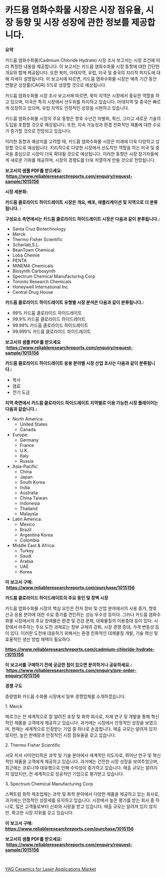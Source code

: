 <p><h1>카드뮴 염화수화물 시장은 시장 점유율, 시장 동향 및 시장 성장에 관한 정보를 제공합니다.</h1></p><p><strong>요약</strong></p>
<p><p>카드뮴 염화수화물(Cadmium Chloride Hydrate) 시장 조사 보고서는 시장 조건에 따라 특정한 내용을 제공합니다. 이 보고서는 카드뮴 염화수화물 시장 동향에 대한 간단한 개요와 함께 제공됩니다. 또한 북미, 아태지역, 유럽, 미국 및 중국의 지리적 퍼지도에 대해 자세히 설명됩니다. 이 보고서에 따르면, 카드뮴 염화수화물 시장은 예측 기간 동안 연평균 성장률(CAGR) 5%로 성장할 것으로 예상됩니다.</p><p>카드뮴 염화수화물 시장 조사 보고서에 따르면, 북미 지역은 시장에서 중요한 역할을 하고 있으며, 미국은 특히 시장에서 선두위를 차지하고 있습니다. 아태지역 및 중국은 빠르게 성장하고 있으며, 유럽 지역도 안정적인 성장을 시현하고 있습니다.</p><p>카드뮴 염화수화물 시장의 주요 동향은 향후 수년간 차별화, 혁신, 그리고 새로운 기술의 도입을 포함할 것으로 예상됩니다. 또한, 지속 가능성과 환경 친화적인 제품에 대한 수요가 증가할 것으로 전망되고 있습니다.</p><p>이러한 동향과 예상치를 고려할 때, 카드뮴 염화수화물 시장은 미래에 더욱 다양하고 성장할 것으로 예상됩니다. 지리적으로 다양한 시장에서 선도적인 역할을 하는 미국 및 중국을 중심으로 시장이 더욱 확대될 것으로 예상됩니다. 이러한 동향은 시장 참가자들에게 새로운 기회를 제공하며, 시장의 경쟁도를 더욱 치열하게 만들 것으로 전망됩니다.</p></p>
<p><strong>보고서의 샘플 PDF를 받으세요: &nbsp;<a href="https://www.reliableresearchreports.com/enquiry/request-sample/1015156">https://www.reliableresearchreports.com/enquiry/request-sample/1015156</a></strong></p>
<p><strong>시장 세분화:</strong></p>
<p><strong> 카드뮴 클로라이드 하이드레이트 시장은 개요, 배포, 애플리케이션 및 지역으로 더 분류됩니다. :</strong></p>
<p><strong>구성요소 측면에서는 카드뮴 클로라이드 하이드레이트 시장은 다음과 같이 분류됩니다.:</strong></p>
<p><ul><li>Santa Cruz Biotechnology</li><li>Merck</li><li>Thermo Fisher Scientific</li><li>Scharlab,S.L.</li><li>BeanTown Chemical</li><li>Loba Chemie</li><li>PENTA</li><li>MINEMA Chemicals</li><li>Biosynth Carbosynth</li><li>Spectrum Chemical Manufacturing Corp</li><li>Toronto Research Chemicals</li><li>Honeywell International Inc</li><li>Central Drug House</li></ul></p>
<p><strong> 카드뮴 클로라이드 하이드레이트 유형별 시장 분석은 다음과 같이 분류됩니다.:</strong></p>
<p><ul><li>99% 카드뮴 클로라이드 하이드레이트</li><li>99.9% 카드뮴 클로라이드 하이드레이트</li><li>99.99% 카드뮴 클로라이드 하이드레이트</li><li>99.999% 카드뮴 클로라이드 하이드레이트</li></ul></p>
<p><strong>보고서의 샘플 PDF를 받으세요 :<a href="https://www.reliableresearchreports.com/enquiry/request-sample/1015156">https://www.reliableresearchreports.com/enquiry/request-sample/1015156</a></strong></p>
<p><strong> 카드뮴 클로라이드 하이드레이트 응용 분야별 시장 산업 조사는 다음과 같이 분류됩니다.:</strong></p>
<p><ul><li>복사</li><li>염료</li><li>전기 도금</li></ul></p>
<p><strong>지역 측면에서 카드뮴 클로라이드 하이드레이트 지역별로 이용 가능한 시장 플레이어는 다음과 같습니다.:</strong></p>
<p><ul>
    <li>
        North America:
        <ul>
            <li>United States</li>
            <li>Canada</li>
        </ul>
    </li>
    <li>
        Europe:
        <ul>
            <li>Germany</li>
            <li>France</li>
            <li>U.K.</li>
            <li>Italy</li>
            <li>Russia</li>
        </ul>
    </li>
    <li>
        Asia-Pacific:
        <ul>
            <li>China</li>
            <li>Japan</li>
            <li>South Korea</li>
            <li>India</li>
            <li>Australia</li>
            <li>China Taiwan</li>
            <li>Indonesia</li>
            <li>Thailand</li>
            <li>Malaysia</li>
        </ul>
    </li>
    <li>
        Latin America:
        <ul>
            <li>Mexico</li>
            <li>Brazil</li>
            <li>Argentina Korea</li>
            <li>Colombia</li>
        </ul>
    </li>
    <li>
        Middle East & Africa:
        <ul>
            <li>Turkey</li>
            <li>Saudi</li>
            <li>Arabia</li>
            <li>UAE</li>
            <li>Korea</li>
        </ul>
    </li>
    </ul></p>
<p><strong>이 보고서 구매: &nbsp;<a href="https://www.reliableresearchreports.com/purchase/1015156">https://www.reliableresearchreports.com/purchase/1015156</a></strong></p>
<p><strong>카드뮴 클로라이드 하이드레이트의 주요 동인 및 장벽 시장</strong></p>
<p><p>카드뮴 염화수화물 시장의 핵심 요인은 전자 장비 및 산업 분야에서의 사용 증가, 향후 신규 응용 분야에 대한 수요 증가를 견인하는 성능 우수성 등이다. 그러나 카드뮴 염화수화물 시장에서의 주요 장애물은 환경 및 건강 문제, 대체물질의 이용증대 등이 있다. 시장에서 마주하는 주요 도전 과제로는 정부 규제의 강화, 시장 경쟁 증대, 가격 변동성 등이 있다. 이러한 도전에 대응하기 위해서는 환경 친화적인 대체물질 개발, 기술 혁신 및 효율적인 생산 방법 채택이 필요하다.</p></p>
<p><strong><a href="https://www.reliableresearchreports.com/cadmium-chloride-hydrate-r1015156">https://www.reliableresearchreports.com/cadmium-chloride-hydrate-r1015156</a></strong></p>
<p><strong>이 보고서를 구매하기 전에 궁금한 점이 있으면 문의하거나 공유하세요.: &nbsp;<a href="https://www.reliableresearchreports.com/enquiry/pre-order-enquiry/1015156">https://www.reliableresearchreports.com/enquiry/pre-order-enquiry/1015156</a></strong></p>
<p><strong>경쟁 구도</strong></p>
<p><p>증량염화 카드뮴 수화물 시장에서 일부 경쟁업체를 소개하겠습니다. </p><p>1. Merck</p><p>메르크는 전 세계적으로 잘 알려진 포장 및 화학 회사로, 자체 연구 및 개발을 통해 혁신적인 제품을 고객에게 제공하고 있습니다. 과거에는 시장에서 안정적인 성장을 보였으며, 현재는 세계적으로 인정받는 기업 중 하나로 손꼽힙니다. 매출 규모는 알려져 있지 않지만, 높은 판매량과 안정적인 시장 점유율을 갖고 있습니다.</p><p>2. Thermo Fisher Scientific</p><p>서모 피셔 사이언티픽은 과학 및 기술 분야에서 세계적인 지도자로, 뛰어난 연구 및 혁신적인 제품을 고객에게 제공하고 있습니다. 과거에는 건전한 시장 성장을 보여주었으며, 최근에는 코로나19 대유행으로 인해 수익성이 증가하고 있습니다. 매출 규모는 알려지지 않았지만, 전 세계적으로 성공적인 기업으로 평가받고 있습니다.</p><p>3. Spectrum Chemical Manufacturing Corp</p><p>스펙트럼 화학 제조업체는 과학 및 화학 분야에서 다양한 제품을 제공하고 있는 회사로, 과거에는 안정적인 성장세를 유지하고 있습니다. 시장에서 높은 평가를 받는 회사 중 하나로, 많은 고객들로부터 신뢰와 사랑을 받고 있습니다. 매출 규모는 알려져 있지 않지만, 확고한 시장 지위를 갖고 있습니다.</p></p>
<p><strong>이 보고서 구매: &nbsp; <a href="https://www.reliableresearchreports.com/purchase/1015156">https://www.reliableresearchreports.com/purchase/1015156</a></strong></p>
<p><strong>보고서의 샘플 PDF를 받으세요: &nbsp;<a href="https://www.reliableresearchreports.com/enquiry/request-sample/1015156">https://www.reliableresearchreports.com/enquiry/request-sample/1015156</a></strong><strong></strong></p>
<p>&nbsp;</p>
<p><p><a href="https://meowing-canidae-761.notion.site/YAG-Ceramics-for-Laser-Applications-Market-Trends-Forecast-and-Competitive-Analysis-to-2031-69a8f0d604a1422b9c5eca69653368c5">YAG Ceramics for Laser Applications Market</a></p></p>